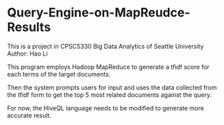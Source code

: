 # Query-Engine-on-MapReudce-Results
This is a project in CPSC5330 Big Data Analytics of Seattle University
Author: Hao Li

This program employs Hadoop MapReduce to generate a tfidf score for each terms of the target documents.

Then the system prompts users for input and uses the data collected from the tfidf form to get the top 5 most related documents against the query.

For now, the HiveQL language needs to be modified to generate more accurate result. 
